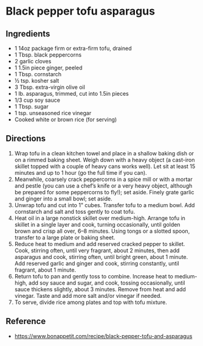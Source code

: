 # Black pepper tofu asparagus

## Ingredients
* 1 14oz package firm or extra-firm tofu, drained
* 1 Tbsp. black peppercorns
* 2 garlic cloves
* 1 1.5in piece ginger, peeled
* 1 Tbsp. cornstarch
* ½ tsp. kosher salt
* 3 Tbsp. extra-virgin olive oil
* 1 lb. asparagus, trimmed, cut into 1.5in pieces
* 1/3 cup soy sauce
* 1 Tbsp. sugar
* 1 tsp. unseasoned rice vinegar
* Cooked white or brown rice (for serving)

## Directions
1. Wrap tofu in a clean kitchen towel and place in a shallow baking dish or on a
   rimmed baking sheet. Weigh down with a heavy object (a cast-iron skillet
   topped with a couple of heavy cans works well). Let sit at least 15 minutes
   and up to 1 hour (go the full time if you can).
2. Meanwhile, coarsely crack peppercorns in a spice mill or with a mortar and
   pestle (you can use a chef’s knife or a very heavy object, although be
   prepared for some peppercorns to fly!); set aside. Finely grate garlic and
   ginger into a small bowl; set aside.
3. Unwrap tofu and cut into 1" cubes. Transfer tofu to a medium bowl. Add
   cornstarch and salt and toss gently to coat tofu.
4. Heat oil in a large nonstick skillet over medium-high. Arrange tofu in
   skillet in a single layer and cook, turning occasionally, until golden brown
   and crisp all over, 6–8 minutes. Using tongs or a slotted spoon, transfer to
   a large plate or baking sheet.
5. Reduce heat to medium and add reserved cracked pepper to skillet. Cook,
   stirring often, until very fragrant, about 2 minutes, then add asparagus and
   cook, stirring often, until bright green, about 1 minute. Add reserved garlic
   and ginger and cook, stirring constantly, until fragrant, about 1 minute.
6. Return tofu to pan and gently toss to combine. Increase heat to medium-high,
   add soy sauce and sugar, and cook, tossing occasionally, until sauce thickens
   slightly, about 3 minutes. Remove from heat and add vinegar. Taste and add
   more salt and/or vinegar if needed.
7. To serve, divide rice among plates and top with tofu mixture.

## Reference
* <https://www.bonappetit.com/recipe/black-pepper-tofu-and-asparagus>
